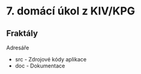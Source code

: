 # 7. domácí úkol z KIV/KPG
## Fraktály

Adresáře
- src - Zdrojové kódy aplikace
- doc - Dokumentace

